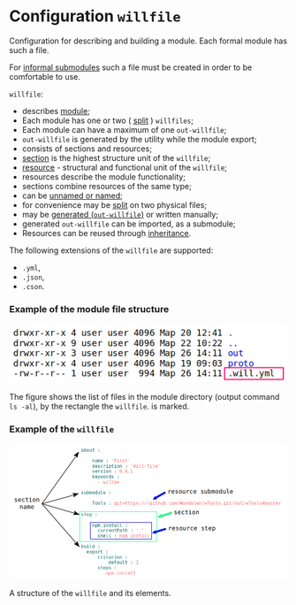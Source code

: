 # Configuration <code>willfile</code>

Configuration for describing and building a module. Each formal module has such a file.

For [informal submodules](SubmoduleInformal.md) such a file must be created in order to be comfortable to use.

`willfile`:
- describes [module](Module.md#Module);
- Each module has one or two ( [split](WillFileNamedAndSplit.md#split-willfile) ) `willfiles`;
- Each module can have a maximum of one `out-willfile`;
- `out-willfile` is generated by the utility while the module export;
- consists of sections and resources;
- [section](Structure.md#section-willfile) is the highest structure unit of the `willfile`;
- [resource](Structure.md#Resources) - structural and functional unit of the `willfile`;
- resources describe the module functionality;
- sections combine resources of the same type;
- can be [unnamed or named](WillFileNamedAndSplit.md#Named-willfile);
- for convenience may be [split](WillFileNamedAndSplit.md#Split-willfile) on two physical files;
- may be [generated (`out-willfile`)](WillFileExported.md#exported-willfile-out-willfile) or written manually;
- generated `out-willfile` can be imported, as a submodule;
- Resources can be reused through [inheritance](Inheritance.md).

The following extensions of the `willfile` are supported:
- `.yml`,
- `.json`,
- `.cson`.  

### Example of the module file structure

![will.file.png](../images/will.file.png)

The figure shows the list of files in the module directory (output command `ls -al`), by the rectangle the `willfile`.
is marked.

### Example of the `willfile`

![will.file.inner.png](../images/will.file.inner.png)

A structure of the `willfile` and its elements.
